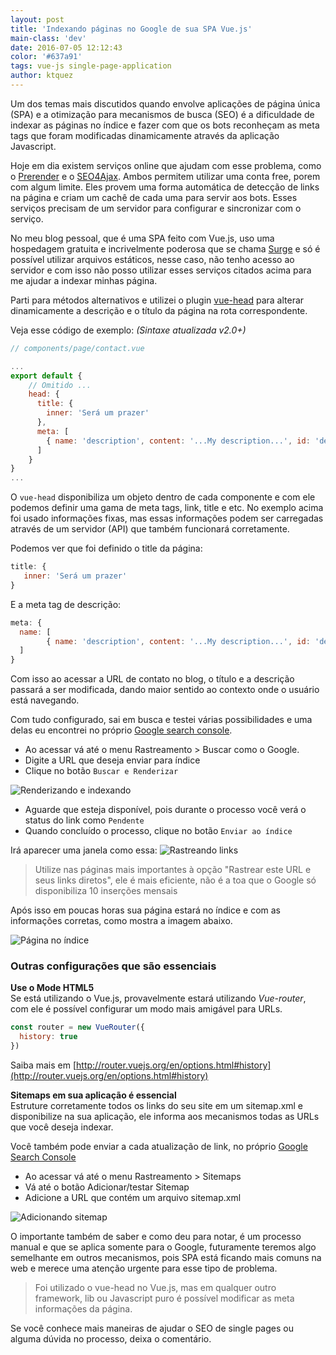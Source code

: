 ```yaml
---
layout: post
title: 'Indexando páginas no Google de sua SPA Vue.js'
main-class: 'dev'
date: 2016-07-05 12:12:43 
color: '#637a91'
tags: vue-js single-page-application
author: ktquez
---
```


Um dos temas mais discutidos quando envolve aplicações de página única (SPA) e a otimização para mecanismos de busca (SEO) é a dificuldade de indexar as páginas no índice e fazer com que os bots reconheçam as meta tags que foram modificadas dinamicamente através da aplicação Javascript.

Hoje em dia existem serviços online que ajudam com esse problema, como o [Prerender](https://prerender.io/) e o [SEO4Ajax](https://www.seo4ajax.com/). Ambos permitem utilizar uma conta free, porem com algum limite. Eles provem uma forma automática de detecção de links na página e criam um cachê de cada uma para servir aos bots. Esses serviços precisam de um servidor para configurar e sincronizar com o serviço.

No meu blog pessoal, que é uma SPA feito com Vue.js, uso uma hospedagem gratuita e incrivelmente poderosa que se chama [Surge](https://surge.sh/) e só é possível utilizar arquivos estáticos, nesse caso, não tenho acesso ao servidor e com isso não posso utilizar esses serviços citados acima para me ajudar a indexar minhas página.

Parti para métodos alternativos e utilizei o plugin [vue-head](https://github.com/ktquez/vue-head) para alterar dinamicamente a descrição e o título da página na rota correspondente.

Veja esse código de exemplo: *(Sintaxe atualizada v2.0+)*
```javascript
// components/page/contact.vue

...
export default {
    // Omitido ...
    head: {
      title: {
        inner: 'Será um prazer'
      },
      meta: [
        { name: 'description', content: '...My description...', id: 'description' }
      ]
    }
}
...

```

O `vue-head` disponibiliza um objeto dentro de cada componente e com ele podemos definir uma gama de meta tags, link, title e etc. No exemplo acima foi usado informações fixas, mas essas informações podem ser carregadas através de um servidor (API) que também funcionará corretamente.

Podemos ver que foi definido o title da página:
```javascript
title: {
   inner: 'Será um prazer'
}
```

E a meta tag de descrição:
```javascript
meta: {
  name: [
        { name: 'description', content: '...My description...', id: 'description' }
  ]
}
```

Com isso ao acessar a URL de contato no blog, o título e a descrição passará a ser modificada, dando maior sentido ao contexto onde o usuário está navegando.

Com tudo configurado, sai em busca e testei várias possibilidades e uma delas eu encontrei no próprio [Google search console](https://www.google.com/webmasters/tools/googlebot-fetch).

- Ao acessar vá até o menu Rastreamento > Buscar como o Google.  
- Digite a URL que deseja enviar para índice   
- Clique no botão `Buscar e Renderizar`

![Renderizando e indexando](/content/images/2016/07/indexar-paginas-google-spa-vue-js-1.jpg)

- Aguarde que esteja disponível, pois durante o processo você verá o status do link como `Pendente`
- Quando concluído o processo, clique no botão `Enviar ao índice`

Irá aparecer uma janela como essa:
![Rastreando links](/content/images/2016/07/indexar-paginas-google-spa-vue-js2-1.jpg)

> Utilize nas páginas mais importantes à opção "Rastrear este URL e seus links diretos", ele é mais eficiente, não é a toa que o Google só disponibiliza 10 inserções mensais

Após isso em poucas horas sua página estará no índice e com as informações corretas, como mostra a imagem abaixo.

![Página no índice](/content/images/2016/07/indexar-paginas-google-spa-vue-js3-1.jpg)

### Outras configurações que são essenciais
**Use o Mode HTML5**  
Se está utilizando o Vue.js, provavelmente estará utilizando *Vue-router*, com ele é possível configurar um modo mais amigável para URLs.

```javascript
const router = new VueRouter({
  history: true
})
```

Saiba mais em [http://router.vuejs.org/en/options.html#history](http://router.vuejs.org/en/options.html#history)

**Sitemaps em sua aplicação é essencial**  
Estruture corretamente todos os links do seu site em um sitemap.xml e disponibilize na sua aplicação, ele informa aos mecanismos todas as URLs que você deseja indexar.

Você também pode enviar a cada atualização de link, no próprio [Google Search Console](https://www.google.com/webmasters/tools/sitemap-list) 

- Ao acessar vá até o menu Rastreamento > Sitemaps
- Vá até o botão Adicionar/testar Sitemap
- Adicione a URL que contém um arquivo sitemap.xml

![Adicionando sitemap](/content/images/2016/07/img-post2-1.jpg)

O importante também de saber e como deu para notar, é um processo manual e que se aplica somente para o Google, futuramente teremos algo semelhante em outros mecanismos, pois SPA está ficando mais comuns na web e merece uma atenção urgente para esse tipo de problema.

>Foi utilizado o vue-head no Vue.js, mas em qualquer outro framework, lib ou Javascript puro é possível modificar as meta informações da página.

Se você conhece mais maneiras de ajudar o SEO de single pages ou alguma dúvida no processo, deixa o comentário.





